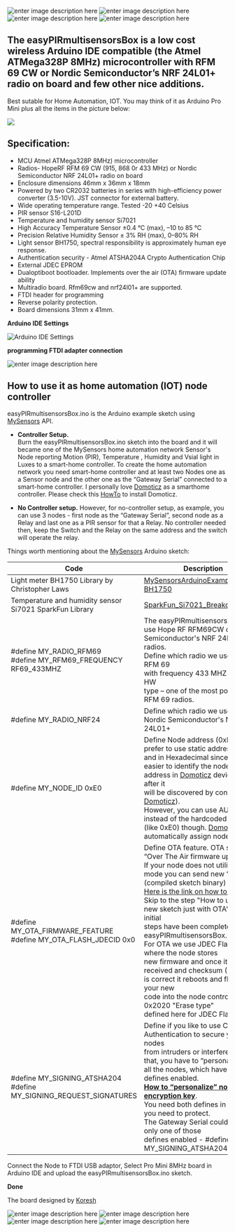 


![enter image description here](https://github.com/EasySensors/easyPIRmultisensorsBox/blob/master/pics/EasyPIR-blackCr.png?raw=true)
![enter image description here](https://github.com/EasySensors/easyPIRmultisensorsBox/blob/master/pics/PIRpcb3cr.jpg?raw=true)
![enter image description here](https://github.com/EasySensors/easyPIRmultisensorsBox/blob/master/pics/EasyPIR-nrf-1cr.jpg?raw=true)
![enter image description here](https://github.com/EasySensors/easyPIRmultisensorsBox/blob/master/pics/Easy-PIR-white-Box_cr.jpg?raw=true)


**The easyPIRmultisensorsBox is a low cost wireless Arduino IDE compatible (the Atmel ATMega328P 8MHz) microcontroller with RFM 69 CW or Nordic Semiconductor’s NRF 24L01+ radio on board and few other nice additions.** 
------------------------------------------------------------------------

Best sutable for Home Automation, IOT.  You may think of it as Arduino Pro Mini plus all the items in the picture below:

![](https://github.com/EasySensors/easyPIRmultisensorsBox/blob/master/pics/replceA.jpg?raw=true)

## Specification: ##

 - MCU Atmel ATMega328P 8MHz) microcontroller
 - Radios- HopeRF RFM 69 CW (915, 868 0r 433 MHz) or Nordic Semiconductor NRF 24L01+ radio on board
 - Enclosure dimensions 46mm x 36mm x 18mm 
 - Powered by two CR2032 batteries in series with high-efficiency power converter (3.5-10V). JST connector for external battery.
 - Wide operating temperature range. Tested -20 +40 Celsius
 - PIR sensor S16-L201D 
 - Temperature and humidity sensor Si7021 
 - High Accuracy Temperature Sensor ±0.4 °C (max), –10 to 85 °C
 - Precision Relative Humidity Sensor ± 3% RH (max), 0–80% RH
 - Light sensor BH1750,  spectral responsibility is approximately human eye response.
 - Authentication security - Atmel ATSHA204A Crypto Authentication Chip
 - External JDEC EPROM
 - Dualoptiboot bootloader. Implements over the air (OTA) firmware update ability
 - Multiradio board. Rfm69cw and nrf24l01+ are supported.
 - FTDI  header for programming
 - Reverse polarity protection.
 - Board dimensions 31mm x 41mm.


**Arduino IDE Settings**

![Arduino IDE Settings](https://github.com/EasySensors/ButtonSizeNode/blob/master/pics/IDEsettings.jpg?raw=true)


**programming FTDI adapter connection**

![enter image description here](https://github.com/EasySensors/ButtonSizeNode/blob/master/pics/FTDIvcc5-3.jpg?raw=true)


How to use it as home automation (IOT) node controller
------------------------------------------------------


easyPIRmultisensorsBox.ino is the Arduino example sketch using [MySensors](https://www.mysensors.org/) API. 

- **Controller Setup.**  
Burn the easyPIRmultisensorsBox.ino sketch into the board and it will became  one of the MySensors home automation network Sensor's Node reporting Motion  (PIR), Temperature , Humidity and Vsial light in Luxes to a smart-home controller. 
To create the home automation network you need smart-home controller and at least two Nodes one as a Sensor node and the other one as the “Gateway Serial” connected to a smart-home controller. I personally love [Domoticz](https://domoticz.com/) as a smarthome controller. Please check this [HowTo](https://github.com/EasySensors/ButtonSizeNode/blob/master/DomoticzInstallMySensors.md) to install Domoticz.

- **No Controller setup.** 
However, for no-controller setup, as example, you can use 3 nodes - first node as the “Gateway Serial”, second node as a Relay and last one as a PIR  sensor for that a Relay. No controller needed then, keep the Switch and the Relay on the same address and the switch will operate the relay. 


Things worth mentioning about the  [MySensors](https://www.mysensors.org/) Arduino sketch: 


Code |	Description
------------|--------------
Light meter BH1750 Library by Christopher Laws | [MySensorsArduinoExamples BH1750](https://github.com/mysensors/MySensorsArduinoExamples/tree/master/libraries/BH1750)
Temperature and humidity sensor  Si7021 SparkFun Library | [SparkFun_Si7021_Breakout_Library](https://github.com/sparkfun/Si7021_Breakout/tree/master/Libraries/Arduino/Si7021/src)
#define MY_RADIO_RFM69<br>#define MY_RFM69_FREQUENCY   RF69_433MHZ| The easyPIRmultisensorsBox can use Hope RF RFM69CW or Nordic Semiconductor's NRF 24L01+ radios. <br> Define which radio we use – here is RFM 69<br>with frequency 433 MHZ and it is HW<br>type – one of the most powerful RFM 69 radios.<br> 
#define MY_RADIO_NRF24|	Define which radio we use – here is Nordic Semiconductor's NRF 24L01+ <br> 
#define MY_NODE_ID 0xE0 | Define Node address (0xE0 here). I prefer to use static addresses<br> and in Hexadecimal since it is easier to identify the node<br> address in  [Domoticz](https://domoticz.com/) devices list after it<br> will be discovered by controller ( [Domoticz](https://domoticz.com/)).<br> However, you can use AUTO instead of the hardcoded number<br> (like 0xE0) though.  [Domoticz](https://domoticz.com/) will automatically assign node ID then.
#define MY_OTA_FIRMWARE_FEATURE<br>#define MY_OTA_FLASH_JDECID 0x0 | Define OTA feature. OTA stands for “Over The Air firmware updates”.<br> If your node does not utilize Sleep mode you can send new “firmware”<br> (compiled sketch binary) by air. [Here is the link on how to do it.](https://www.mysensors.org/about/ota)<br> Skip to the step "How to upload a new sketch just with OTA" as all initial <br> steps have been completed in the easyPIRmultisensorsBox. <br>For OTA we use JDEC Flash chip where the node stores<br> new firmware and once it has been  received and checksum (CRC)<br> is correct it reboots and flashes your new<br> code into the node controller.  0x2020 "Erase type"  <br>defined here for JDEC Flash chip . 
#define MY_SIGNING_ATSHA204 <br>#define  MY_SIGNING_REQUEST_SIGNATURES | Define if you like to use Crypto Authentication to secure your nodes<br> from intruders or interference. After that, you have to “personalize”<br> all the nodes, which have those, defines enabled.<br> [**How to “personalize” nodes with encryption key**](https://github.com/EasySensors/ButtonSizeNode/blob/master/SecurityPersonalizationHowTo.md).<br> You need both defines in the nodes you need to protect.<br> The Gateway Serial could be with only one of those<br> defines enabled - #define MY_SIGNING_ATSHA204

Connect the Node to FTDI USB adaptor, Select Pro Mini 8MHz board in Arduino IDE and upload the easyPIRmultisensorsBox.ino sketch.

**Done**


The board designed by  [Koresh](https://www.openhardware.io/user/143/projects/Koresh)

![enter image description here](https://github.com/EasySensors/easyPIRmultisensorsBox/blob/master/pics/EasyPIR-black.png?raw=true)
![enter image description here](https://github.com/EasySensors/easyPIRmultisensorsBox/blob/master/pics/EasyPIR-nrf-1.jpg?raw=true)
![enter image description here](https://github.com/EasySensors/easyPIRmultisensorsBox/blob/master/pics/PIRpcb3.jpg?raw=true)
![enter image description here](https://github.com/EasySensors/easyPIRmultisensorsBox/blob/master/pics/pirRFM69cw.jpg?raw=true)

